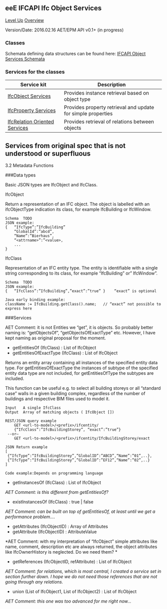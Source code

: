 ## eeE IFCAPI Ifc Object Services ##

[Level Up](../README.md)
[Overview](./README.md)

Version/Date: 2016.02.16 AET/EPM  API v0.1+ (in progress)

### Classes 

Schemata defining data structures can be found here: [IFCAPI Object Services Schemata](a_schemata/README.md)

### Services for the classes 


Service kit| Description|
--|--|
[IfcObject Services](./ifcobject_service.md)| Provides instance retrieval based on object type 
[IfcProperty Services](./ifcproperty_service.md)| Provides property retrieval and update for simple properties
[IfcRelation Oriented Services](./ifcrelation_service.md)| Provides retrieval of relations between objects




## Services from original spec that is not understood or superfluous


3.2	Metadata Functions

###Data types

Basic JSON types are IfcObject and IfcClass. 

IfcObject

Return a representation of an IFC object. The object is labelled with an ifcObjectType indication its class, 	for example IfcBuilding or IfcWindow.

```
Schema 	TODO 
JSON example: 
{   “IfcType”:”IfcBuilding”
    “GlobalId”:”abcd”,
    “Name”:”Bierhaus”,
    “<attrname>”:”<value>,
    ...
}
```

IfcClass

Representation of an IFC entity type. The entity is identifiable with a single string corresponding to its class, for example “IfcBuilding” or” IfcWindow”.

```
Schema 	TODO 
JSON example: 
{   “IfcClass”:”IfcBuilding”,”exact”:”true” }    “exact” is optional

Java early binding example: 
className := IfcBuilding.getClass().name;   // “exact” not possible to express here
```

###Services

AET Comment: it is not Entities we “get”, it is objects. So probably better naming is: “getObjectsOf”, “getObjectsOfExactType” etc. However, I have kept naming as original proposal for the moment.

* getEntitiesOf (IfcClass) : List of IfcObject
* getEntitiesOfExactType (IfcClass) : List of IfcObject

Returns an entity array containing all instances of the specified entity data type. For getEntitiesOfExactType the instances of subtype of the specified entity data type are not included, for getEntitiesOfType the subtypes are included. 

This function can be useful e.g. to select all building storeys or all “standard case” walls 
in a given building complex, regardless of the number of buildings and respective BIM files used to model it. 

```
Input 	A single IfcClass 
Output 	Array of matching objects ( IfcObject []) 

REST/JSON query example	
    GET <url-to-model>/<prefix>/ifcentity/
    {“IfcClass”:”IfcBuildingStorey”, “exact”:”true”}
 --or—
    GET <url-to-model>/<prefix>/ifcentity/IfcBuildingStorey/exact

JSON Return example 	
[
 {“IfcType”:“IfcBuildingStorey”,”GlobalID”:”ABCD”,“Name”:”01”,..},
 {“IfcType”:“IfcBuildingStorey”,”GlobalID”:”EF12”,“Name”:”02”,..}
]

Code example:Depends on programming language
```

* getInstancesOf (IfcClass) : List of IfcObject 

*AET Comment: is this different from getEntitiesOf?*

* existInstancesOf (IfcClass) : true | false

*AET Comment: can be built on top of getEntitiesOf, at least until we get a performance problem….*

* getAttributes (IfcObjectID) : Array of Attributes
* getAttribute (IfcObjectID) : AttributeValue

*AET Comment: with my interpretation of “IfcObject” simple attributes like name, comment, description etc are always returned, the object attributes like IfcOwnerHistory is neglected. Do we need them? *

* getReferences (IfcObjectID, refAttribute) : List of IfcObject

*AET Comment: for relations, which is most central, I created a service set in section further down. I hope we do not need those references that are not going through any relations.*

* union (List of IfcObject1, List of IfcObject2) : List of IfcObject 

*AET Comment: this one was too advanced for me right now…*

